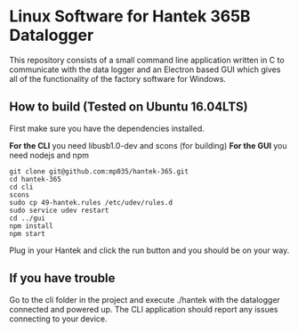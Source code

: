 # Linux Software for Hantek 365B Datalogger
This repository consists of a small command line application written in C to communicate
with the data logger and an Electron based GUI which gives all of the functionality of
the factory software for Windows.

## How to build (Tested on Ubuntu 16.04LTS)

First make sure you have the dependencies installed.

**For the CLI** you need libusb1.0-dev and scons (for building)
**For the GUI** you need nodejs and npm

```
git clone git@github.com:mp035/hantek-365.git
cd hantek-365
cd cli
scons
sudo cp 49-hantek.rules /etc/udev/rules.d
sudo service udev restart
cd ../gui
npm install
npm start
```
Plug in your Hantek and click the run button and you should be on your way.


## If you have trouble
Go to the cli folder in the project and execute ./hantek with the datalogger connected and powered up.
The CLI application should report any issues connecting to your device.
